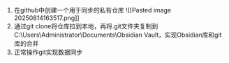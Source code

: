 
1. 在github中创建一个用于同步的私有仓库
   ![[Pasted image 20250814163517.png]]
2. 通过git clone将仓库拉到本地，再将.git文件夹复制到C:\Users\Administrator\Documents\Obsidian Vault，实现Obsidian库和git库的合并
3. 正常操作git实现数据同步